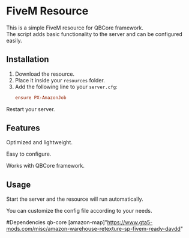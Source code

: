 # FiveM Resource

This is a simple FiveM resource for QBCore framework.  
The script adds basic functionality to the server and can be configured easily.

## Installation

1. Download the resource.  
2. Place it inside your `resources` folder.  
3. Add the following line to your `server.cfg`:
   ```cfg
   ensure PX-AmazonJob
Restart your server.

## Features
Optimized and lightweight.

Easy to configure.

Works with QBCore framework.

## Usage
Start the server and the resource will run automatically.

You can customize the config file according to your needs.

#Dependencies
qb-core
[amazon-map]"https://www.gta5-mods.com/misc/amazon-warehouse-retexture-sp-fivem-ready-davdd"